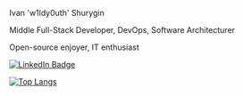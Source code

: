 Ivan 'w1ldy0uth' Shurygin

Middle Full-Stack Developer, DevOps, Software Architecturer

Open-source enjoyer, IT enthusiast 

[![LinkedIn Badge](https://img.shields.io/badge/LinkedIn-lightblue?style=for-the-badge&logo=linkedin&logoColor=white)](https://www.linkedin.com/in/ivan-shurygin/)


[![Top Langs](https://github-readme-stats.vercel.app/api/top-langs/?username=w1ldy0uth&layout=compact&theme=default)](https://github.com/anuraghazra/github-readme-stats)  
